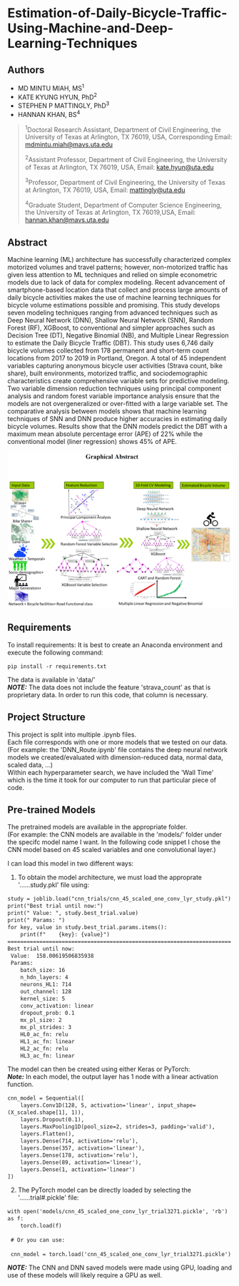 # Estimation-of-Daily-Bicycle-Traffic-Using-Machine-and-Deep-Learning-Techniques

## Authors
* MD MINTU MIAH, MS<sup>1</sup>
* KATE KYUNG HYUN, PhD<sup>2</sup>
* STEPHEN P MATTINGLY, PhD<sup>3</sup>
* HANNAN KHAN, BS<sup>4</sup>

> <sup>1</sup>Doctoral Research Assistant, Department of Civil Engineering, the University of Texas at Arlington, TX 76019, USA, Corresponding Email: [mdmintu.miah@mavs.uta.edu](mdmintu.miah@mavs.uta.edu)
>
> <sup>2</sup>Assistant Professor, Department of Civil Engineering, the University of Texas at Arlington, TX 76019, USA, Email: [kate.hyun@uta.edu](kate.hyun@uta.edu)
>
> <sup>3</sup>Professor, Department of Civil Engineering, the University of Texas at Arlington, TX 76019, USA, Email: [mattingly@uta.edu](mattingly@uta.edu)
>
> <sup>4</sup>Graduate Student, Department of Computer Science Engineering, the University of Texas at Arlington, TX 76019,USA, Email: [hannan.khan@mavs.uta.edu](hannan.khan@mavs.uta.edu)

## Abstract
Machine learning (ML) architecture has successfully characterized complex motorized
volumes and travel patterns; however, non-motorized traffic has given less attention to
ML techniques and relied on simple econometric models due to lack of data for
complex modeling. Recent advancement of smartphone-based location data that
collect and process large amounts of daily bicycle activities makes the use of machine
learning techniques for bicycle volume estimations possible and promising. This study
develops seven modeling techniques ranging from advanced techniques such as Deep
Neural Network (DNN), Shallow Neural Network (SNN), Random Forest (RF),
XGBoost, to conventional and simpler approaches such as Decision Tree (DT),
Negative Binomial (NB), and Multiple Linear Regression to estimate the Daily Bicycle
Traffic (DBT). This study uses 6,746 daily bicycle volumes collected from 178
permanent and short-term count locations from 2017 to 2019 in Portland, Oregon. A
total of 45 independent variables capturing anonymous bicycle user activities (Strava
count, bike share), built environments, motorized traffic, and sociodemographic
characteristics create comprehensive variable sets for predictive modeling. Two
variable dimension reduction techniques using principal component analysis and
random forest variable importance analysis ensure that the models are not overgeneralized
or over-fitted with a large variable set. The comparative analysis between
models shows that machine learning techniques of SNN and DNN produce higher
accuracies in estimating daily bicycle volumes. Results show that the DNN models
predict the DBT with a maximum mean absolute percentage error (APE) of 22% while
the conventional model (liner regression) shows 45% of APE.

![Graphical Abstract](/images/graphical_abstract.png)

## Requirements

To install requirements:
It is best to create an Anaconda environment and execute the following command:

```setup
pip install -r requirements.txt
```

The data is available in 'data/'  
_**NOTE:**_ The data does not include the feature 'strava_count' as that is proprietary data. In order to run this code, that column is necessary.

## Project Structure

This project is split into multiple .ipynb files.  
Each file corresponds with one or more models that we tested on our data. (For example: the 'DNN_Route.ipynb' file contains the deep neural network models we created/evaluated with dimension-reduced data, normal data, scaled data, ...)  
Within each hyperparameter search, we have included the 'Wall Time' which is the time it took for our computer to run that particular piece of code.



## Pre-trained Models

The pretrained models are available in the appropriate folder.  
(For example: the CNN models are available in the 'models/' folder under the specifc model name I want. In the following code snippet I chose the CNN model based on 45 scaled variables and one convolutional layer.)

I can load this model in two different ways:
1. To obtain the model architecture, we must load the approprate '......study.pkl' file using:
```
study = joblib.load("cnn_trials/cnn_45_scaled_one_conv_lyr_study.pkl")
print("Best trial until now:")
print(" Value: ", study.best_trial.value)
print(" Params: ")
for key, value in study.best_trial.params.items():
    print(f"    {key}: {value}")
======================================================================
Best trial until now:
 Value:  158.00619506835938
 Params: 
    batch_size: 16
    n_hdn_layers: 4
    neurons_HL1: 714
    out_channel: 128
    kernel_size: 5
    conv_activation: linear
    dropout_prob: 0.1
    mx_pl_size: 2
    mx_pl_strides: 3
    HL0_ac_fn: relu
    HL1_ac_fn: linear
    HL2_ac_fn: relu
    HL3_ac_fn: linear
```
The model can then be created using either Keras or PyTorch:  
_**Note:**_ In each model, the output layer has 1 node with a linear activation function.
```
cnn_model = Sequential([
    layers.Conv1D(128, 5, activation='linear', input_shape=(X_scaled.shape[1], 1)),
    layers.Dropout(0.1),
    layers.MaxPooling1D(pool_size=2, strides=3, padding='valid'),
    layers.Flatten(),
    layers.Dense(714, activation='relu'),
    layers.Dense(357, activation='linear'),
    layers.Dense(178, activation='relu'),
    layers.Dense(89, activation='linear'),
    layers.Dense(1, activation='linear')
])
```
2. The PyTorch model can be directly loaded by selecting the '......trial#.pickle' file:
```
with open('models/cnn_45_scaled_one_conv_lyr_trial3271.pickle', 'rb') as f:
    torch.load(f)

 # Or you can use:

 cnn_model = torch.load('cnn_45_scaled_one_conv_lyr_trial3271.pickle')
```

_**NOTE:**_ The CNN and DNN saved models were made using GPU, loading and use of these models will likely require a GPU as well.
